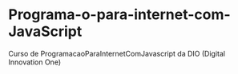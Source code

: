 # Programa-o-para-internet-com-JavaScript
Curso de ProgramacaoParaInternetComJavascript  da DIO (Digital Innovation One)

